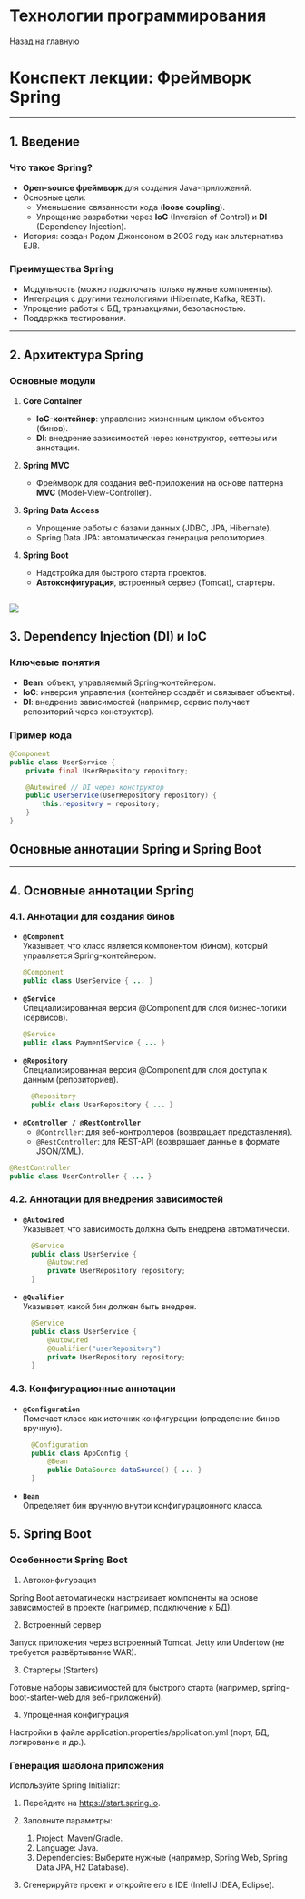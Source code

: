 # Технологии программирования

[Назад на главную](/)

# Конспект лекции: Фреймворк Spring

---

## **1. Введение**
### **Что такое Spring?**
- **Open-source фреймворк** для создания Java-приложений.
- Основные цели:
    - Уменьшение связанности кода (**loose coupling**).
    - Упрощение разработки через **IoC** (Inversion of Control) и **DI** (Dependency Injection).
- История: создан Родом Джонсоном в 2003 году как альтернатива EJB.

### **Преимущества Spring**
- Модульность (можно подключать только нужные компоненты).
- Интеграция с другими технологиями (Hibernate, Kafka, REST).
- Упрощение работы с БД, транзакциями, безопасностью.
- Поддержка тестирования.

---

## **2. Архитектура Spring**
### **Основные модули**
1. **Core Container**
    - **IoC-контейнер**: управление жизненным циклом объектов (бинов).
    - **DI**: внедрение зависимостей через конструктор, сеттеры или аннотации.

2. **Spring MVC**
    - Фреймворк для создания веб-приложений на основе паттерна **MVC** (Model-View-Controller).

3. **Spring Data Access**
    - Упрощение работы с базами данных (JDBC, JPA, Hibernate).
    - Spring Data JPA: автоматическая генерация репозиториев.

4. **Spring Boot**
    - Надстройка для быстрого старта проектов.
    - **Автоконфигурация**, встроенный сервер (Tomcat), стартеры.

![](https://cdn.javarush.com/images/article/15aad279-13e0-49ce-820a-094570fb5fb1/512.webp)
---

## **3. Dependency Injection (DI) и IoC**
### **Ключевые понятия**
- **Bean**: объект, управляемый Spring-контейнером.
- **IoC**: инверсия управления (контейнер создаёт и связывает объекты).
- **DI**: внедрение зависимостей (например, сервис получает репозиторий через конструктор).

### **Пример кода**
```java
@Component
public class UserService {
    private final UserRepository repository;

    @Autowired // DI через конструктор
    public UserService(UserRepository repository) {
        this.repository = repository;
    }
}
```


## Основные аннотации Spring и Spring Boot

---

## **4. Основные аннотации Spring**

### **4.1. Аннотации для создания бинов**
- **`@Component`**  
  Указывает, что класс является компонентом (бином), который управляется Spring-контейнером.
  ```java
  @Component
  public class UserService { ... }
  ```
- **`@Service`**  
  Специализированная версия @Component для слоя бизнес-логики (сервисов).
    ```java
    @Service
    public class PaymentService { ... }
    ```
- **`@Repository`**  
  Специализированная версия @Component для слоя доступа к данным (репозиториев).
  ```java
    @Repository
    public class UserRepository { ... }
    ``` 
- **`@Controller / @RestController`**
  - `@Controller`: для веб-контроллеров (возвращает представления).
  - `@RestController`: для REST-API (возвращает данные в формате JSON/XML).

```java
@RestController
public class UserController { ... }
```

### **4.2. Аннотации для внедрения зависимостей**

- **`@Autowired`**  
  Указывает, что зависимость должна быть внедрена автоматически.
  ```java
    @Service
    public class UserService {
        @Autowired
        private UserRepository repository;
    }
  ```
- **`@Qualifier`**  
  Указывает, какой бин должен быть внедрен.
  ```java
    @Service
    public class UserService {
        @Autowired
        @Qualifier("userRepository")
        private UserRepository repository;
    }
  ```

### **4.3. Конфигурационные аннотации**
- **`@Configuration`**  
  Помечает класс как источник конфигурации (определение бинов вручную).
  ```java
    @Configuration
    public class AppConfig {
        @Bean
        public DataSource dataSource() { ... }
    }
  ```
- **`Bean`**  
  Определяет бин вручную внутри конфигурационного класса.

## **5. Spring Boot**
### Особенности Spring Boot
1. Автоконфигурация

Spring Boot автоматически настраивает компоненты на основе зависимостей в проекте (например, подключение к БД).

2. Встроенный сервер

Запуск приложения через встроенный Tomcat, Jetty или Undertow (не требуется развёртывание WAR).

3. Стартеры (Starters)

Готовые наборы зависимостей для быстрого старта (например, spring-boot-starter-web для веб-приложений).

4. Упрощённая конфигурация

Настройки в файле application.properties/application.yml (порт, БД, логирование и др.).

### Генерация шаблона приложения
Используйте Spring Initializr:
1. Перейдите на https://start.spring.io.

1. Заполните параметры:
    1. Project: Maven/Gradle. 
   1. Language: Java. 
   1. Dependencies: Выберите нужные (например, Spring Web, Spring Data JPA, H2 Database). 
1. Сгенерируйте проект и откройте его в IDE (IntelliJ IDEA, Eclipse).

